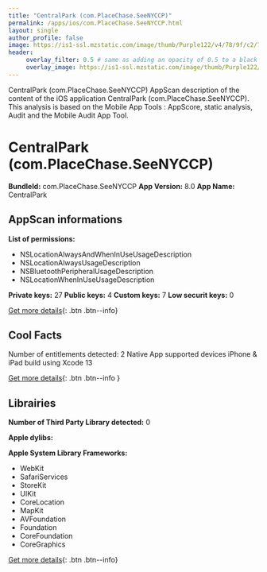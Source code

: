 ```yaml
---
title: "CentralPark (com.PlaceChase.SeeNYCCP)"
permalink: /apps/ios/com.PlaceChase.SeeNYCCP.html
layout: single
author_profile: false
image: https://is1-ssl.mzstatic.com/image/thumb/Purple122/v4/78/9f/c2/789fc2b9-8031-3b35-5127-a79cf08a8a9a/AppIcon-1x_U007emarketing-0-7-0-sRGB-85-220.jpeg/512x512bb.jpg
header: 
     overlay_filter: 0.5 # same as adding an opacity of 0.5 to a black background
     overlay_image: https://is1-ssl.mzstatic.com/image/thumb/Purple122/v4/78/9f/c2/789fc2b9-8031-3b35-5127-a79cf08a8a9a/AppIcon-1x_U007emarketing-0-7-0-sRGB-85-220.jpeg/512x512bb.jpg
---
```

CentralPark (com.PlaceChase.SeeNYCCP) AppScan description of the content of the iOS application CentralPark (com.PlaceChase.SeeNYCCP). This analysis is based on the Mobile App Tools : AppScore, static analysis, Audit and the Mobile Audit App Tool.

# CentralPark (com.PlaceChase.SeeNYCCP)

**BundleId:** com.PlaceChase.SeeNYCCP
**App Version:** 8.0
**App Name:** CentralPark


## AppScan informations 

**List of permissions:** 
- NSLocationAlwaysAndWhenInUseUsageDescription
- NSLocationAlwaysUsageDescription
- NSBluetoothPeripheralUsageDescription
- NSLocationWhenInUseUsageDescription
  
  
**Private keys:** 27
**Public keys:** 4
**Custom keys:** 7
**Low securit keys:** 0
  
[Get more details](/pricing.html){: .btn .btn--info}

## Cool Facts

Number of entitlements detected: 2
Native App
supported devices iPhone & iPad
build using Xcode 13
  
[Get more details](/pricing.html){: .btn .btn--info }

## Librairies 
**Number of Third Party Library detected:** 0


**Apple dylibs:**


**Apple System Library Frameworks:**
- WebKit
- SafariServices
- StoreKit
- UIKit
- CoreLocation
- MapKit
- AVFoundation
- Foundation
- CoreFoundation
- CoreGraphics


  
[Get more details](/pricing.html){: .btn .btn--info}

